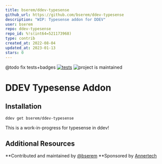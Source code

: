 ```yaml
---
title: bserem/ddev-typesense
github_url: https://github.com/bserem/ddev-typesense
description: "WIP: Typesense addon for DDEV"
user: bserem
repo: ddev-typesense
repo_id: %!s(int64=521173968)
type: contrib
created_at: 2022-08-04
updated_at: 2023-01-13
stars: 0
---
```


@todo fix tests+badges
[![tests](https://github.com/drud/ddev-addon-template/actions/workflows/tests.yml/badge.svg)](https://github.com/drud/ddev-addon-template/actions/workflows/tests.yml) ![project is maintained](https://img.shields.io/maintenance/yes/2022.svg)

# DDEV Typesense Addon

## Installation

`ddev get bserem/ddev-typesense`

This is a work-in-progress for typesense in ddev!

## Additional Resources

**Contributed and maintained by [@bserem](https://github.com/bserem)
**Sponsored by [Annertech](https://www.annertech.com)

